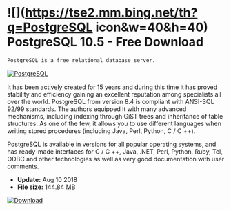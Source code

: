 # ![](https://tse2.mm.bing.net/th?q=PostgreSQL icon&w=40&h=40) PostgreSQL 10.5  - Free Download

```sh
PostgreSQL is a free relational database server.
```
[![PostgreSQL](https:https://tse1.mm.bing.net/th?id=OIP.XXMT-Yd4ej_FVF8CaC3algHaEI&pid=Api)](https://softexe.net/win/development-it/database/postgresql:aapp.html)

It has been actively created for 15 years and during this time it has proved stability and efficiency gaining an excellent reputation among specialists all over the world. PostgreSQL from version 8.4 is compliant with ANSI-SQL 92/99 standards. The authors equipped it with many advanced mechanisms, including indexing through GiST trees and inheritance of table structures. As one of the few, it allows you to use different languages ​​when writing stored procedures (including Java, Perl, Python, C / C ++).
 
 PostgreSQL is available in versions for all popular operating systems, and has ready-made interfaces for C / C ++, Java, .NET, Perl, Python, Ruby, Tcl, ODBC and other technologies as well as very good documentation with user comments.


- **Update:** Aug 10 2018
- **File size:** 144.84 MB

[![Download](https://cdn.softexe.net/static/img/download.png)](https://softexe.net/win/development-it/database/postgresql:aapp.html)

